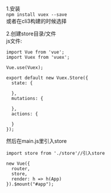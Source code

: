 1.安装  
`npm install vuex --save`  
或者在cli3构建的时候选择  
  
2.创建store目录/文件  
js文件:  
```
import Vue from 'vue';
import Vuex from 'vuex';

Vue.use(Vuex);

export default new Vuex.Store({
  state: {

  },
  mutations: {

  },
  actions: {

  }
});
```
  
  
然后在main.js里引入store  
```
import store from './store'//引入store
 
new Vue({
  router,
  store,
  render: h => h(App)
}).$mount("#app");
```
